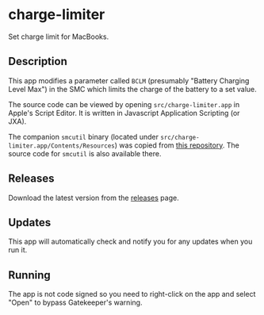 # charge-limiter

Set charge limit for MacBooks.

## Description

This app modifies a parameter called `BCLM` (presumably "Battery Charging Level Max") in the SMC which limits the charge of the battery to a set value.

The source code can be viewed by opening `src/charge-limiter.app` in Apple's Script Editor. It is written in Javascript Application Scripting (or JXA).

The companion `smcutil` binary (located under `src/charge-limiter.app/Contents/Resources`) was copied from [this repository](https://github.com/sicreative/BatteryStatusShow/blob/master/BatteryStatusShow/smcutil/Products/usr/local/bin/smcutil). The source code for `smcutil` is also available there.

## Releases

Download the latest version from the [releases](https://github.com/godly-devotion/charge-limiter/releases) page.

## Updates

This app will automatically check and notify you for any updates when you run it.

## Running

The app is not code signed so you need to right-click on the app and select "Open" to bypass Gatekeeper's warning.
